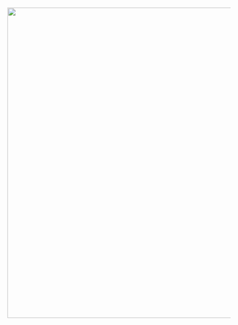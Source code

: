 <h1 align="center">
 <img src="https://user-images.githubusercontent.com/78411069/211865861-0f400c34-975f-4a3b-9167-e4300dc2a58a.jpeg" width="1000" height="700"/>
</h1>

